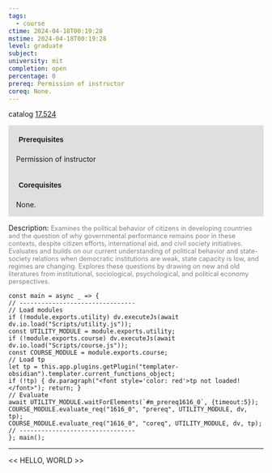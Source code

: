 ```yaml
---
tags:
  - course
ctime: 2024-04-18T00:19:28
mstime: 2024-04-18T00:19:28
level: graduate
subject: 
university: mit
completion: open
percentage: 0
prereq: Permission of instructor
coreq: None.
---
```


catalog [17.524](http://student.mit.edu/catalog/m17b.html#17.524)

<span style="display: block; padding: 15px; background-color: rgb(100, 100, 100, 0.2);"><font id="m_prereq1616_0" style="display: block; font-family: Arial, sans-serif; font-weight: bold; padding: 5px">Prerequisites</font><br><span id="prereq1616_0">Permission of instructor</span></span>
<span style="display: block; padding: 15px; background-color: rgb(100, 100, 100, 0.2);"><font id="m_coreq1616_0" style="display: block; font-family: Arial, sans-serif; font-weight: bold; padding: 5px">Corequisites</font><br><span id="coreq1616_0">None.</span></span>

<font style="">Description:</font>
<font style="color: grey; font-size: 0.8rem;">Examines the political behavior of citizens in developing countries and the question of why governmental performance remains poor in these contexts, despite citizen efforts, international aid, and civil society initiatives. Evaluates and builds on our current understanding of political behavior and state-society relations when democratic institutions are weak, state capacity is low, and regimes are changing. Explores these questions by drawing on new and old literatures from institutional, sociological, psychological, and political economy perspectives.</font>

```dataviewjs
const main = async _ => {
// --------------------------------
// Load modules
if (!module.exports.utility) dv.executeJs(await dv.io.load("Scripts/utility.js"));
const UTILITY_MODULE = module.exports.utility;
if (!module.exports.course) dv.executeJs(await dv.io.load("Scripts/course.js"));
const COURSE_MODULE = module.exports.course;
// Load tp
let tp = this.app.plugins.getPlugin("templater-obsidian").templater.current_functions_object;
if (!tp) { dv.paragraph("<font style='color: red'>tp not loaded!</font>"); return; }
// Evaluate
await UTILITY_MODULE.waitForElements(`#m_prereq1616_0`, {timeout:5});
COURSE_MODULE.evaluate_req("1616_0", "prereq", UTILITY_MODULE, dv, tp);
COURSE_MODULE.evaluate_req("1616_0", "coreq", UTILITY_MODULE, dv, tp);
// --------------------------------
}; main();
```

---

<< HELLO, WORLD >>
